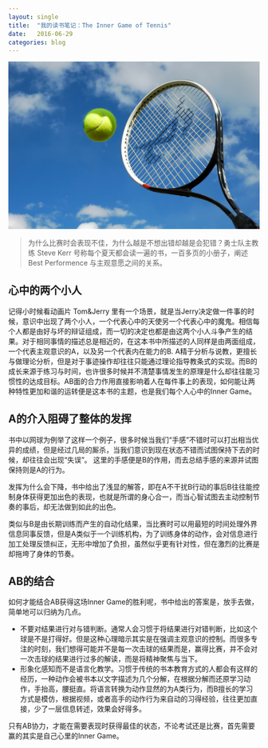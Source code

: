 ```yaml
---
layout: single
title:  "我的读书笔记：The Inner Game of Tennis"
date:   2016-06-29
categories: blog
---
```


![tennis game](images/bigstock-Tennis-4996559.jpg)

> 为什么比赛时会表现不佳，为什么越是不想出错却越是会犯错？勇士队主教练 Steve Kerr 号称每个夏天都会读一遍的书，一百多页的小册子，阐述 Best Performence 与主观意愿之间的关系。



## 心中的两个小人

记得小时候看动画片 Tom&Jerry 里有一个场景，就是当Jerry决定做一件事的时候，意识中出现了两个小人，一个代表心中的天使另一个代表心中的魔鬼。相信每个人都是由好与坏的辩证组成，而一切的决定也都是由这两个小人斗争产生的结果。对于相同事情的描述总是相近的，在这本书中所描述的人同样是由两面组成，一个代表主观意识的A，以及另一个代表内在能力的B. A精于分析与说教，更擅长与做理论分析，但是对于事迹操作却往往只能通过理论指导教条式的实现。而B的成长来源于练习与时间，也许很多时候并不清楚事情发生的原理是什么却往往能习惯性的达成目标。AB面的合力作用直接影响着人在每件事上的表现，如何能让两种特性更加和谐的运转便是这本书的主题，也是我们每个人心中的Inner Game。



## A的介入阻碍了整体的发挥

书中以网球为例举了这样一个例子，很多时候当我们“手感”不错时可以打出相当优异的成绩，但是经过几局的厮杀，当我们意识到现在状态不错而试图保持下去的时候，却往往会出现“失误”。 这里的手感便是B的作用，而去总结手感的来源并试图保持则是A的行为。

发挥为什么会下降，书中给出了浅显的解答，即在A不干扰B行动的事后B往往能控制身体获得更加出色的表现，也就是所谓的身心合一，而当心智试图去主动控制节奏的事后，却无法做到如此的出色。

类似与B是由长期训练而产生的自动化结果，当比赛时可以用最短的时间处理外界信息同事反馈，但是A类似于一个训练机构，为了训练身体的动作，会对信息进行加工处理反馈纠正，无形中增加了负担，虽然似乎更有针对性，但在激烈的比赛是却拖垮了身体的节奏。

##  AB的结合

如何才能结合AB获得这场Inner Game的胜利呢，书中给出的答案是，放手去做，简单地可以归纳为几点。

* 不要对结果进行对与错判断。通常人会习惯于将结果进行对错判断，比如这个球是不是打得好。但是这种心理暗示其实是在强调主观意识的控制。而很多专注的时刻，我们想得可能并不是每一次击球的结果而是，赢得比赛，并不会对一次击球的结果进行过多的解读，而是将精神聚焦与当下。
* 形象化感知而不是语言化教学。习惯于传统的书本教育方式的人都会有这样的经历，一种动作会被书本以文字描述为几个分解，在根据分解而还原学习动作，手抬高，腰挺直。将语言转换为动作显然的为A类行为，而B擅长的学习方式是模仿，根据视频，或者高手的动作行为来自动的习得经验，往往更加直接，少了一层信息转述，效果会好得多。



只有AB协力，才能在需要表现时获得最佳的状态，不论考试还是比赛，首先需要赢的其实是自己心里的Inner Game。
